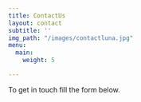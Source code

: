 ```yaml
---
title: ContactUs
layout: contact
subtitle: ''
img_path: "/images/contactluna.jpg"
menu:
  main:
    weight: 5

---
```

To get in touch fill the form below.